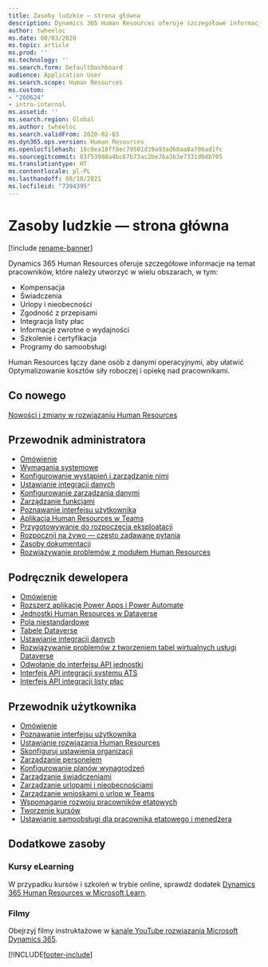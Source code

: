 ```yaml
---
title: Zasoby ludzkie — strona główna
description: Dynamics 365 Human Resources oferuje szczegółowe informacje na temat pracowników, które należy utworzyć w wielu obszarach.
author: twheeloc
ms.date: 08/03/2020
ms.topic: article
ms.prod: ''
ms.technology: ''
ms.search.form: DefaultDashboard
audience: Application User
ms.search.scope: Human Resources
ms.custom:
- "260624"
- intro-internal
ms.assetid: ''
ms.search.region: Global
ms.author: twheeloc
ms.search.validFrom: 2020-02-03
ms.dyn365.ops.version: Human Resources
ms.openlocfilehash: 18c0ea18ff8ec79501d39a93ad68aa8a706ad1fc
ms.sourcegitcommit: 03f53980a4bc67b73ac2be76a3b3e7331d0db705
ms.translationtype: HT
ms.contentlocale: pl-PL
ms.lasthandoff: 08/18/2021
ms.locfileid: "7394395"
---
```

# <a name="human-resources-home-page"></a>Zasoby ludzkie — strona główna

[!include [rename-banner](~/includes/cc-data-platform-banner.md)]

Dynamics 365 Human Resources oferuje szczegółowe informacje na temat pracowników, które należy utworzyć w wielu obszarach, w tym:

- Kompensacja
- Świadczenia
- Urlopy i nieobecności
- Zgodność z przepisami
- Integracja listy płac
- Informacje zwrotne o wydajności
- Szkolenie i certyfikacja
- Programy do samoobsługi

Human Resources łączy dane osób z danymi operacyjnymi, aby ułatwić Optymalizowanie kosztów siły roboczej i opiekę nad pracownikami.

## <a name="whats-new"></a>Co nowego

[Nowości i zmiany w rozwiązaniu Human Resources](hr-admin-whats-new.md)

## <a name="administrator-guide"></a>Przewodnik administratora

- [Omówienie](hr-admin-overview.md)</br>
- [Wymagania systemowe](hr-admin-system-requirements.md)</br>
- [Konfigurowanie wystąpień i zarządzanie nimi](hr-admin-setup-provision.md)</br>
- [Ustawianie integracji danych](hr-admin-integration-choose-technology.md)</br>
- [Konfigurowanie zarządzania danymi](../fin-ops-core/dev-itpro/data-entities/data-entities-data-packages.md?toc=/dynamics365/human-resources/toc.json)</br>
- [Zarządzanie funkcjami](hr-admin-manage-features.md)</br>
- [Poznawanie interfejsu użytkownika](../fin-ops-core/fin-ops/get-started/user-interface-elements.md?toc=/dynamics365/human-resources/toc.json)</br>
- [Aplikacja Human Resources w Teams](hr-admin-teams-leave-app.md)</br>
- [Przygotowywanie do rozpoczęcia eksploatacji](hr-admin-go-live-prepare.md)</br>
- [Rozpocznij na żywo — często zadawane pytania](hr-admin-go-live-faq.md)</br>
- [Zasoby dokumentacji](../fin-ops-core/fin-ops/get-started/help-overview.md?toc=/dynamics365/human-resources/toc.json)</br>
- [Rozwiązywanie problemów z modułem Human Resources](../fin-ops-core/dev-itpro/lifecycle-services/lcs-support.md)

## <a name="developer-guide"></a>Podręcznik dewelopera

- [Omówienie](hr-developer-overview.md)</br>
- [Rozszerz aplikację Power Apps i Power Automate](hr-developer-power-apps.md)</br>
- [Jednostki Human Resources w Dataverse](hr-developer-entities.md)</br>
- [Pola niestandardowe](hr-developer-custom-fields.md)</br>
- [Tabele Dataverse](hr-developer-entities.md)</br>
- [Ustawianie integracji danych](hr-admin-integration-choose-technology.md)</br>
- [Rozwiązywanie problemów z tworzeniem tabel wirtualnych usługi Dataverse](hr-developer-optimize-virtual-table-queries.md)</br>
- [Odwołanie do interfejsu API jednostki](hr-developer-api-authentication.md)</br>
- [Interfejs API integracji systemu ATS](hr-admin-integration-ats-api-introduction.md)</br>
- [Interfejs API integracji listy płac](hr-admin-integration-payroll-api-introduction.md)

## <a name="user-guide"></a>Przewodnik użytkownika

- [Omówienie](hr-hrpro-overview.md)</br>
- [Poznawanie interfejsu użytkownika](../fin-ops-core/fin-ops/get-started/user-interface-elements.md?toc=/dynamics365/human-resources/toc.json)</br>
- [Ustawianie rozwiązania Human Resources](hr-setup-parameters.md)</br>
- [Skonfiguruj ustawienia organizacji](../fin-ops-core/fin-ops/organization-administration/organization-administration-home-page.md?toc=/dynamics365/human-resources/toc.json)</br>
- [Zarządzanie personelem](hr-personnel-departments-jobs-positions.md)</br>
- [Konfigurowanie planów wynagrodzeń](hr-compensation-overview.md)</br>
- [Zarządzanie świadczeniami](hr-benefits-management-overview.md)</br>
- [Zarządzanie urlopami i nieobecnościami](hr-leave-and-absence-overview.md)</br>
- [Zarządzanie wnioskami o urlop w Teams](hr-teams-leave-app.md)</br>
- [Wspomaganie rozwoju pracowników etatowych](hr-develop-performance-management-overview.md)</br>
- [Tworzenie kursów](hr-learning-courses.md)</br>
- [Ustawianie samoobsługi dla pracownika etatowego i menedżera](hr-employee-manager-self-service-overview.md)

## <a name="additional-resources"></a>Dodatkowe zasoby

### <a name="elearning-courses"></a>Kursy eLearning
W przypadku kursów i szkoleń w trybie online, sprawdź dodatek [Dynamics 365 Human Resources w Microsoft Learn](//learn/browse/?products=dynamics-human-resources&expanded=dynamics-365).

### <a name="videos"></a>Filmy

Obejrzyj filmy instruktażowe w [kanale YouTube rozwiązania Microsoft Dynamics 365](https://www.youtube.com/channel/UCJGCg4rB3QSs8y_1FquelBQ).

[!INCLUDE[footer-include](../includes/footer-banner.md)]
